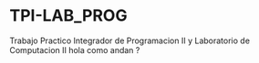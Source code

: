# TPI-LAB_PROG
Trabajo Practico Integrador de Programacion II y Laboratorio de Computacion II
hola como andan ?

